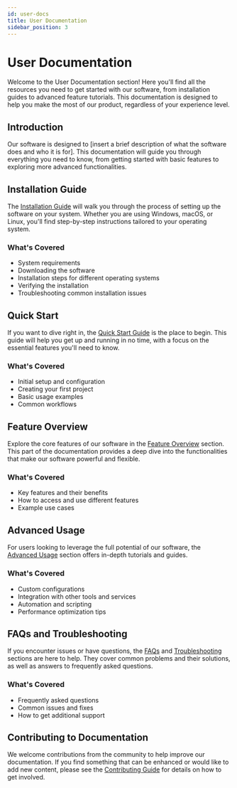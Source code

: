 ```yaml
---
id: user-docs
title: User Documentation
sidebar_position: 3
---
```


# User Documentation

Welcome to the User Documentation section! Here you'll find all the resources you need to get started with our software, from installation guides to advanced feature tutorials. This documentation is designed to help you make the most of our product, regardless of your experience level.

## Introduction

Our software is designed to [insert a brief description of what the software does and who it is for]. This documentation will guide you through everything you need to know, from getting started with basic features to exploring more advanced functionalities.

## Installation Guide

The [Installation Guide](/docs/user/installation.md) will walk you through the process of setting up the software on your system. Whether you are using Windows, macOS, or Linux, you'll find step-by-step instructions tailored to your operating system.

### What's Covered

- System requirements
- Downloading the software
- Installation steps for different operating systems
- Verifying the installation
- Troubleshooting common installation issues

## Quick Start

If you want to dive right in, the [Quick Start Guide](./quick-start.md) is the place to begin. This guide will help you get up and running in no time, with a focus on the essential features you'll need to know.

### What's Covered

- Initial setup and configuration
- Creating your first project
- Basic usage examples
- Common workflows

## Feature Overview

Explore the core features of our software in the [Feature Overview](./features.md) section. This part of the documentation provides a deep dive into the functionalities that make our software powerful and flexible.

### What's Covered

- Key features and their benefits
- How to access and use different features
- Example use cases

## Advanced Usage

For users looking to leverage the full potential of our software, the [Advanced Usage](./advanced-usage.md) section offers in-depth tutorials and guides.

### What's Covered

- Custom configurations
- Integration with other tools and services
- Automation and scripting
- Performance optimization tips

## FAQs and Troubleshooting

If you encounter issues or have questions, the [FAQs](/docs/faqs.md) and [Troubleshooting](./troubleshooting.md) sections are here to help. They cover common problems and their solutions, as well as answers to frequently asked questions.

### What's Covered

- Frequently asked questions
- Common issues and fixes
- How to get additional support

## Contributing to Documentation

We welcome contributions from the community to help improve our documentation. If you find something that can be enhanced or would like to add new content, please see the [Contributing Guide](/docs/contributing.md) for details on how to get involved.
